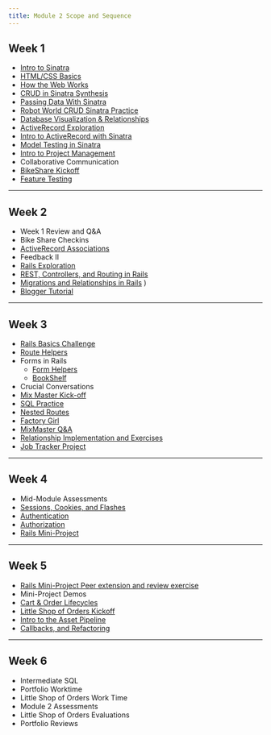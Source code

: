 ```yaml
---
title: Module 2 Scope and Sequence
---
```


## Week 1

* [Intro to Sinatra](introduction_to_sinatra)
* [HTML/CSS Basics](http://backend.turing.io/module2/slides/html_css_basics/html_css_basics)
* [How the Web Works](http://backend.turing.io/module2/slides/how_the_web_works/slides)
* [CRUD in Sinatra Synthesis](crud_sinatra_synthesis)
* [Passing Data With Sinatra](https://github.com/turingschool/shopping)
* [Robot World CRUD Sinatra Practice](robot_world_crud_sinatra)
* [Database Visualization & Relationships](visualising_and_implementing_database_relationships)
* [ActiveRecord Exploration](https://github.com/turingschool/intro-to-ar)
* [Intro to ActiveRecord with Sinatra](intro_to_active_record_in_sinatra)
* [Model Testing in Sinatra](model_testing_in_sinatra_with_horses)
* [Intro to Project Management](intro_to_project_management)
* Collaborative Communication
* [BikeShare Kickoff](https://github.com/turingschool/bike-share)
* [Feature Testing](feature_testing_in_sinatra_with_horses)

-------

## Week 2

* Week 1 Review and Q&A
* Bike Share Checkins
* [ActiveRecord Associations](activerecord_associations)
* Feedback II
* [Rails Exploration](https://github.com/turingschool/ruby-submissions/blob/master/1701-b/2module/exploration/sinatra_v_rails.markdown)
* [REST, Controllers, and Routing in Rails](rest_routing_and_controllers_in_rails)
* [Migrations and Relationships in Rails](models_migrations_databases)
)
* [Blogger Tutorial](http://backend.turing.io/module2/projects/blogger)

-------

## Week 3

* [Rails Basics Challenge](models_databases_relationships_routes_controllers_oh_my)
* [Route Helpers](route_helpers)
* Forms in Rails
  * [Form Helpers](form_helpers_rails)
  * [BookShelf](forms_primer)
* Crucial Conversations
* [Mix Master Kick-off](http://backend.turing.io/module2/projects/mix_master/1_getting_started)
* [SQL Practice](sql)
* [Nested Routes](advanced_routing_rails)
* [Factory Girl](factory_girl)
* [MixMaster Q&A](http://backend.turing.io/module2/projects/mix_master/1_getting_started)
* [Relationship Implementation and Exercises](https://github.com/turingschool-examples/relationship_practice_exercises)
* [Job Tracker Project](https://github.com/turingschool/job-tracker)

-------

## Week 4

* Mid-Module Assessments
* [Sessions, Cookies, and Flashes](sessions_cookies_flashes)
* [Authentication](authentication)
* [Authorization](authorization-in-rails)
* [Rails Mini-Project](http://backend.turing.io/module2/projects/mini-project)

-------

## Week 5

* [Rails Mini-Project Peer extension and review exercise](mini-project-gem-implementation)
* Mini-Project Demos
* [Cart & Order Lifecycles](cart_implementation)
* [Little Shop of Orders Kickoff](http://backend.turing.io/module2/projects/little_shop)
* [Intro to the Asset Pipeline](intro_to_the_asset_pipeline)
* [Callbacks, and Refactoring](callbacks_and_refactoring.md)

-------

## Week 6

* Intermediate SQL
* Portfolio Worktime
* Little Shop of Orders Work Time
* Module 2 Assessments
* Little Shop of Orders Evaluations
* Portfolio Reviews
